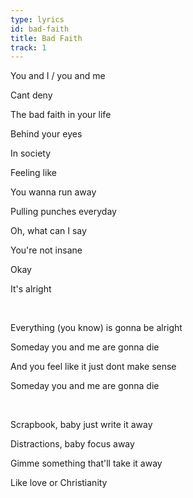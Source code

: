 ```yaml
---
type: lyrics
id: bad-faith
title: Bad Faith
track: 1
---
```

You and I / you and me 

Cant deny

The <span id="bad-faith">bad faith</span> in your life 

Behind your eyes

In society 

Feeling like

You wanna run away

<span id="pulling-punches">Pulling punches</span> everyday

Oh, what can I say

<span id="insane">You're not insane</span>

Okay

It's alright 

<br/>

Everything (you know) is gonna be alright

Someday you and me are gonna die

And you feel like it just dont make sense 

Someday you and me are gonna die

<br/>

Scrapbook, baby just write it away

<span id="distractions">Distractions</span>, baby focus away

Gimme something that'll take it away

Like love or Christianity
